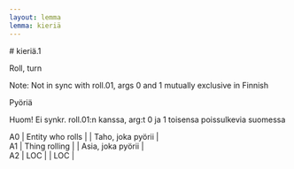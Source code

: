 ```yaml
---
layout: lemma
lemma: kieriä
---
```


<div class="sense">
# <span class="sensename">kieriä.1</span>

<span class="description">Roll, turn</span>

Note: Not in sync with roll.01, args 0 and 1 mutually exclusive in Finnish

<span class="description">Pyöriä</span>

Huom! Ei synkr. roll.01:n kanssa, arg:t 0 ja 1 toisensa poissulkevia suomessa

A0 | Entity who rolls |   | Taho, joka pyörii |  
A1 | Thing rolling |   | Asia, joka pyörii |  
A2 | LOC |   | LOC |  

</div>

